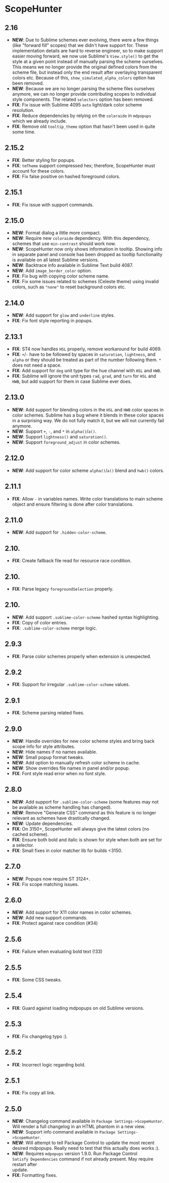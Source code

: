 # ScopeHunter

## 2.16

- **NEW**: Due to Sublime schemes ever evolving, there were a few things (like "forward fill" scopes) that we didn't
  have support for. These implementation details are hard to reverse engineer, so to make support easier moving forward,
  we now use Sublime's `View.style()` to get the style at a given point instead of manually parsing the scheme
  ourselves. This means we no longer provide the original defined colors from the scheme file, but instead only the end
  result after overlaying transparent colors etc. Because of this,
  `show_simulated_alpha_colors` option has been removed.
- **NEW**: Because we are no longer parsing the scheme files ourselves anymore, we can no longer provide contributing
  scopes to individual style components. The related `selectors` option has been removed.
- **FIX**: Fix issue with Sublime 4095 `auto` light/dark color scheme resolution.
- **FIX**: Reduce dependencies by relying on the `coloraide` in `mdpopups` which we already include.
- **FIX**: Remove old `tooltip_theme` option that hasn't been used in quite some time.

## 2.15.2

- **FIX**: Better styling for popups.
- **FIX**: `tmTheme` support compressed hex; therefore, ScopeHunter must account for these colors.
- **FIX**: Fix false positive on hashed foreground colors.

## 2.15.1

- **FIX**: Fix issue with support commands.

## 2.15.0

- **NEW**: Format dialog a little more compact.
- **NEW**: Require new `coloraide` dependency. With this dependency, schemes that use `min-contrast` should work now.
- **NEW**: ScopeHunter now only shows information in tooltip. Showing info in separate panel and console has been
  dropped as tooltip functionality is available on all latest Sublime versions.
- **NEW**: Backtrace info available in Sublime Text build 4087.
- **NEW**: Add `image_border_color` option.
- **FIX**: Fix bug with copying color scheme name.
- **FIX**: Fix some issues related to schemes (Celeste theme) using invalid colors, such as `"none"` to reset background
  colors etc.

## 2.14.0

- **NEW**: Add support for `glow` and `underline` styles.
- **FIX**: Fix font style reporting in popups.

## 2.13.1

- **FIX**: ST4 now handles `HSL` properly, remove workaround for build 4069.
- **FIX**: `+`/`-` have to be followed by spaces in `saturation`, `lightness`, and `alpha` or they should be treated as
  part of the number following them. `*` does not need a space.
- **FIX**: Add support for `deg` unit type for the hue channel with `HSL` and `HWB`.
- **FIX**: Sublime will ignore the unit types `rad`, `grad`, and `turn` for `HSL` and `HWB`, but add support for them in
  case Sublime ever does.

## 2.13.0

- **NEW**: Add support for blending colors in the `HSL` and `HWB` color spaces in color schemes. Sublime has a bug where
  it blends in these color spaces in a surprising way. We do not fully match it, but we will not currently fail anymore.
- **NEW**: Support `+`, `-`, and `*` in `alpha()`/`a()`.
- **NEW**: Support `lightness()` and `saturation()`.
- **NEW**: Support `foreground_adjust` in color schemes.

## 2.12.0

- **NEW**: Add support for color scheme `alpha()`/`a()` blend and `hwb()` colors.

## 2.11.1

- **FIX**: Allow `-` in variables names. Write color translations to main scheme object and ensure filtering is done
  after color translations.

## 2.11.0

- **NEW**: Add support for `.hidden-color-scheme`.

## 2.10.

- **FIX**: Create fallback file read for resource race condition.

## 2.10.

- **FIX**: Parse legacy `foregroundSelection` properly.

## 2.10.

- **NEW**: Add support `.sublime-color-scheme` hashed syntax highlighting.
- **FIX**: Copy of color entries.
- **FIX**: `.sublime-color-scheme` merge logic.

## 2.9.3

- **FIX**: Parse color schemes properly when extension is unexpected.

## 2.9.2

- **FIX**: Support for irregular `.sublime-color-scheme` values.

## 2.9.1

- **FIX**: Scheme parsing related fixes.

## 2.9.0

- **NEW**: Handle overrides for new color scheme styles and bring back scope info for style attributes.
- **NEW**: Hide names if no names available.
- **NEW**: Small popup format tweaks.
- **NEW**: Add option to manually refresh color scheme in cache.
- **NEW**: Show overrides file names in panel and/or popup.
- **FIX**: Font style read error when no font style.

## 2.8.0

- **NEW**: Add support for `.sublime-color-scheme` (some features may not be available as scheme handling has changed).
- **NEW**: Remove "Generate CSS" command as this feature is no longer relevant as schemes have drastically changed.
- **NEW**: Update dependencies.
- **FIX**: On 3150+, ScopeHunter will always give the latest colors (no cached scheme).
- **FIX**: Ensure both bold and italic is shown for style when both are set for a selector.
- **FIX**: Small fixes in color matcher lib for builds <3150.

## 2.7.0

- **NEW**: Popups now require ST 3124+.
- **FIX**: Fix scope matching issues.

## 2.6.0

- **NEW**: Add support for X11 color names in color schemes.
- **NEW**: Add new support commands.
- **FIX**: Protect against race condition (#34)

## 2.5.6

- **FIX**: Failure when evaluating bold text (!33)

## 2.5.5

- **FIX**: Some CSS tweaks.

## 2.5.4

- **FIX**: Guard against loading mdpopups on old Sublime versions.

## 2.5.3

- **FIX**: Fix changelog typo :).

## 2.5.2

- **FIX**: Incorrect logic regarding bold.

## 2.5.1

- **FIX**: Fix copy all link.

## 2.5.0

- **NEW**: Changelog command available in `Package Settings->ScopeHunter`.  
Will render a full changelog in an HTML phantom in a new view.
- **NEW**: Support info command available in `Package Settings->ScopeHunter`.
- **NEW**: Will attempt to tell Package Control to update the most recent  
desired mdpopups.  Really need to test that this actually does works :).
- **NEW**: Requires `mdpopups` version 1.9.0.  Run Package Control  
`Satisfy Dependencies` command if not already present. May require restart after  
update.
- **FIX**: Formatting fixes.
